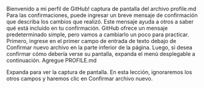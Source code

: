 Bienvenido a mi perfil de GitHub!
captura de pantalla del archivo profile.md
Para las confirmaciones, puede ingresar un breve mensaje de confirmación que describa los cambios que realizó. Este mensaje ayuda a otros a saber qué está incluido en tu confirmación. GitHub ofrece un mensaje predeterminado simple, pero vamos a cambiarlo un poco para practicar. Primero, ingrese en el primer campo de entrada de texto debajo de Confirmar nuevo archivo en la parte inferior de la página. Luego, si desea confirmar cómo debería verse su pantalla, expanda el menú desplegable a continuación. Agregue PROFILE.md

Expanda para ver la captura de pantalla.
En esta lección, ignoraremos los otros campos y haremos clic en Confirmar archivo nuevo.
